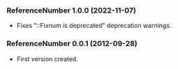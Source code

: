 ### ReferenceNumber 1.0.0 (2022-11-07)

- Fixes "::Fixnum is deprecated" deprecation warnings.

### ReferenceNumber 0.0.1 (2012-09-28)

- First version created.
